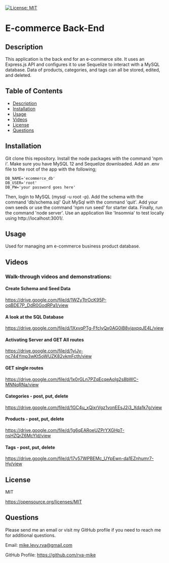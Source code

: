 
  [![License: MIT](https://img.shields.io/badge/License-MIT-yellow.svg)](https://opensource.org/licenses/MIT)

  # E-commerce Back-End

  ## Description
  This application is the back end for an e-commerce site. It uses an Express.js API and configures it to use Sequelize to interact with a MySQL database. Data of products, categories, and tags can all be stored, edited, and deleted.

  ## Table of Contents
  * [Description](#description)
  * [Installation](#installation)
  * [Usage](#usage)
  * [Videos](#videos)
  * [License](#license)
  * [Questions](#questions)

  ## Installation
  Git clone this repository. Install the node packages with the command 'npm i'. Make sure you have MySQL 12 and Sequelize downloaded. Add an .env file to the root of the app with the following;
    
    DB_NAME='ecommerce_db'
    DB_USER='root'
    DB_PW='your password goes here'

Then, login to MySQL (mysql -u root -p). Add the schema with the command 'db/schema.sql' Quit MySql with the command 'quit'. Add your own seeds or use the command 'npm run seed' for starter data. Finally, run the command 'node server'. Use an application like 'Insomnia' to test locally using http://localhost:3001/.


  ## Usage
  Used for managing am e-commerce business product database. 
  
  ## Videos
  
  ### Walk-through videos and demonstrations:
  
  #### Create Schema and Seed Data
  https://drive.google.com/file/d/1WZyTtrOcK95P-oqBDE7P_DdR0GodRPa1/view
  
  #### A look at the SQL Database
  https://drive.google.com/file/d/1XxvqPTg-FfcIyQx0AG0iB8vjaxpqJE4L/view
  
  #### Activating Server and GET All routes
  https://drive.google.com/file/d/1yiJv-nc744Ymp3wKt5oWUZK82vkmFcth/view
  
  #### GET single routes
  https://drive.google.com/file/d/1x0rGLn7PZqEcqeAoIg2s8bWC-MNNqRNa/view
  
  #### Categories - post, put, delete
  https://drive.google.com/file/d/1GC4u_xQixrVgz1vonEEsJ2j3_Xda1k7g/view
  
  #### Products - post, put, delete
  https://drive.google.com/file/d/1g6qEARoeUZPrYXGHpT-nsHZQrZ6McYld/view
  
  #### Tags - post, put, delete
  https://drive.google.com/file/d/17v57WPBEMc_UYpEwn-da1EZnhumr7-Hy/view
  
  
  
  
  
  
  
  

  ## License
  MIT

  https://opensource.org/licenses/MIT


  ## Questions
  Please send me an email or visit my GitHub profile if you need to reach me for additional questions.

  Email: mike.levy.rva@gmail.com

  GitHub Profile: https://github.com/rva-mike

